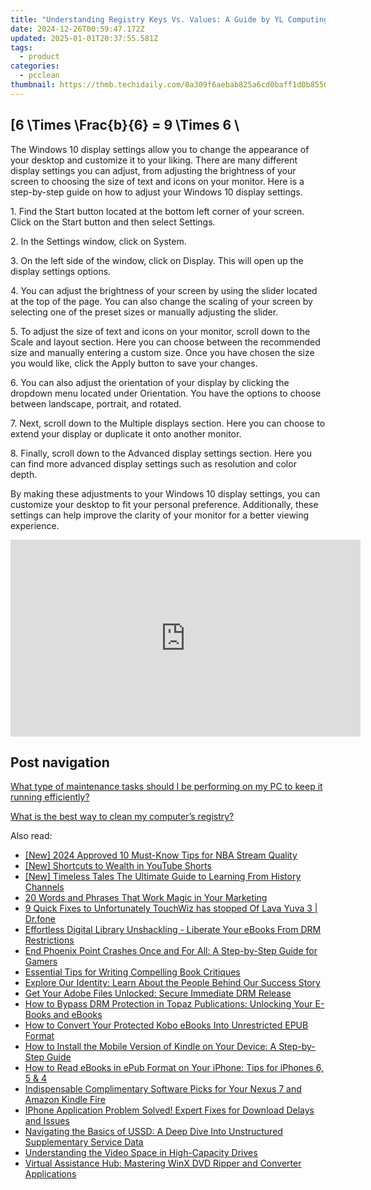 ```yaml
---
title: "Understanding Registry Keys Vs. Values: A Guide by YL Computing"
date: 2024-12-26T00:59:47.172Z
updated: 2025-01-01T20:37:55.581Z
tags:
  - product
categories:
  - pcclean
thumbnail: https://thmb.techidaily.com/8a309f6aebab825a6cd0baff1d0b8550d45fadce34f31fb21e5a5f2109ae3299.jpg
---
```


## \[6 \Times \Frac{b}{6} = 9 \Times 6 \

The Windows 10 display settings allow you to change the appearance of your desktop and customize it to your liking. There are many different display settings you can adjust, from adjusting the brightness of your screen to choosing the size of text and icons on your monitor. Here is a step-by-step guide on how to adjust your Windows 10 display settings. 

1\. Find the Start button located at the bottom left corner of your screen. Click on the Start button and then select Settings.

2\. In the Settings window, click on System.

3\. On the left side of the window, click on Display. This will open up the display settings options. 

4\. You can adjust the brightness of your screen by using the slider located at the top of the page. You can also change the scaling of your screen by selecting one of the preset sizes or manually adjusting the slider.

5\. To adjust the size of text and icons on your monitor, scroll down to the Scale and layout section. Here you can choose between the recommended size and manually entering a custom size. Once you have chosen the size you would like, click the Apply button to save your changes.

6\. You can also adjust the orientation of your display by clicking the dropdown menu located under Orientation. You have the options to choose between landscape, portrait, and rotated.

7\. Next, scroll down to the Multiple displays section. Here you can choose to extend your display or duplicate it onto another monitor.

8\. Finally, scroll down to the Advanced display settings section. Here you can find more advanced display settings such as resolution and color depth. 

By making these adjustments to your Windows 10 display settings, you can customize your desktop to fit your personal preference. Additionally, these settings can help improve the clarity of your monitor for a better viewing experience.

<!-- affiliate ads begin -->
<iframe width="560" height="315" src="https://www.youtube.com/embed/wNhKhWc0wLc?si=1XLYV0sXV52Xc0lu" title="YouTube video player" frameborder="0" allow="accelerometer; autoplay; clipboard-write; encrypted-media; gyroscope; picture-in-picture; web-share" referrerpolicy="strict-origin-when-cross-origin" allowfullscreen></iframe>
<!-- affiliate ads end -->

## Post navigation

[What type of maintenance tasks should I be performing on my PC to keep it running efficiently?](https://tools.techidaily.com/pcclean/products/)

[What is the best way to clean my computer’s registry?](https://tools.techidaily.com/pcclean/products/)

<ins class="adsbygoogle"
     style="display:block"
     data-ad-format="autorelaxed"
     data-ad-client="ca-pub-7571918770474297"
     data-ad-slot="1223367746"></ins>

<ins class="adsbygoogle"
     style="display:block"
     data-ad-client="ca-pub-7571918770474297"
     data-ad-slot="8358498916"
     data-ad-format="auto"
     data-full-width-responsive="true"></ins>

<span class="atpl-alsoreadstyle">Also read:</span>
<div><ul>
<li><a href="https://fox-friendly.techidaily.com/new-2024-approved-10-must-know-tips-for-nba-stream-quality/"><u>[New] 2024 Approved 10 Must-Know Tips for NBA Stream Quality</u></a></li>
<li><a href="https://youtube-help.techidaily.com/new-shortcuts-to-wealth-in-youtube-shorts/"><u>[New] Shortcuts to Wealth in YouTube Shorts</u></a></li>
<li><a href="https://facebook-record-videos.techidaily.com/new-timeless-tales-the-ultimate-guide-to-learning-from-history-channels/"><u>[New] Timeless Tales The Ultimate Guide to Learning From History Channels</u></a></li>
<li><a href="https://extra-tips.techidaily.com/20-words-and-phrases-that-work-magic-in-your-marketing/"><u>20 Words and Phrases That Work Magic in Your Marketing</u></a></li>
<li><a href="https://howto.techidaily.com/9-quick-fixes-to-unfortunately-touchwiz-has-stopped-of-lava-yuva-3-drfone-by-drfone-fix-android-problems-fix-android-problems/"><u>9 Quick Fixes to Unfortunately TouchWiz has stopped Of Lava Yuva 3 | Dr.fone</u></a></li>
<li><a href="https://discover-awesome.techidaily.com/effortless-digital-library-unshackling-liberate-your-ebooks-from-drm-restrictions/"><u>Effortless Digital Library Unshackling - Liberate Your eBooks From DRM Restrictions</u></a></li>
<li><a href="https://review-topics.techidaily.com/end-phoenix-point-crashes-once-and-for-all-a-step-by-step-guide-for-gamers/"><u>End Phoenix Point Crashes Once and For All: A Step-by-Step Guide for Gamers</u></a></li>
<li><a href="https://discover-awesome.techidaily.com/essential-tips-for-writing-compelling-book-critiques/"><u>Essential Tips for Writing Compelling Book Critiques</u></a></li>
<li><a href="https://discover-awesome.techidaily.com/explore-our-identity-learn-about-the-people-behind-our-success-story/"><u>Explore Our Identity: Learn About the People Behind Our Success Story</u></a></li>
<li><a href="https://discover-awesome.techidaily.com/get-your-adobe-files-unlocked-secure-immediate-drm-release/"><u>Get Your Adobe Files Unlocked: Secure Immediate DRM Release</u></a></li>
<li><a href="https://discover-awesome.techidaily.com/how-to-bypass-drm-protection-in-topaz-publications-unlocking-your-e-books-and-ebooks/"><u>How to Bypass DRM Protection in Topaz Publications: Unlocking Your E-Books and eBooks</u></a></li>
<li><a href="https://discover-awesome.techidaily.com/how-to-convert-your-protected-kobo-ebooks-into-unrestricted-epub-format/"><u>How to Convert Your Protected Kobo eBooks Into Unrestricted EPUB Format</u></a></li>
<li><a href="https://discover-awesome.techidaily.com/how-to-install-the-mobile-version-of-kindle-on-your-device-a-step-by-step-guide/"><u>How to Install the Mobile Version of Kindle on Your Device: A Step-by-Step Guide</u></a></li>
<li><a href="https://discover-awesome.techidaily.com/how-to-read-ebooks-in-epub-format-on-your-iphone-tips-for-iphones-6-5-and-4/"><u>How to Read eBooks in ePub Format on Your iPhone: Tips for iPhones 6, 5 & 4</u></a></li>
<li><a href="https://discover-awesome.techidaily.com/indispensable-complimentary-software-picks-for-your-nexus-7-and-amazon-kindle-fire/"><u>Indispensable Complimentary Software Picks for Your Nexus 7 and Amazon Kindle Fire</u></a></li>
<li><a href="https://fox-that.techidaily.com/iphone-application-problem-solved-expert-fixes-for-download-delays-and-issues/"><u>IPhone Application Problem Solved! Expert Fixes for Download Delays and Issues</u></a></li>
<li><a href="https://tech-recovery.techidaily.com/navigating-the-basics-of-ussd-a-deep-dive-into-unstructured-supplementary-service-data/"><u>Navigating the Basics of USSD: A Deep Dive Into Unstructured Supplementary Service Data</u></a></li>
<li><a href="https://extra-tips.techidaily.com/understanding-the-video-space-in-high-capacity-drives/"><u>Understanding the Video Space in High-Capacity Drives</u></a></li>
<li><a href="https://tech-revival.techidaily.com/virtual-assistance-hub-mastering-winx-dvd-ripper-and-converter-applications/"><u>Virtual Assistance Hub: Mastering WinX DVD Ripper and Converter Applications</u></a></li>
</ul></div>

